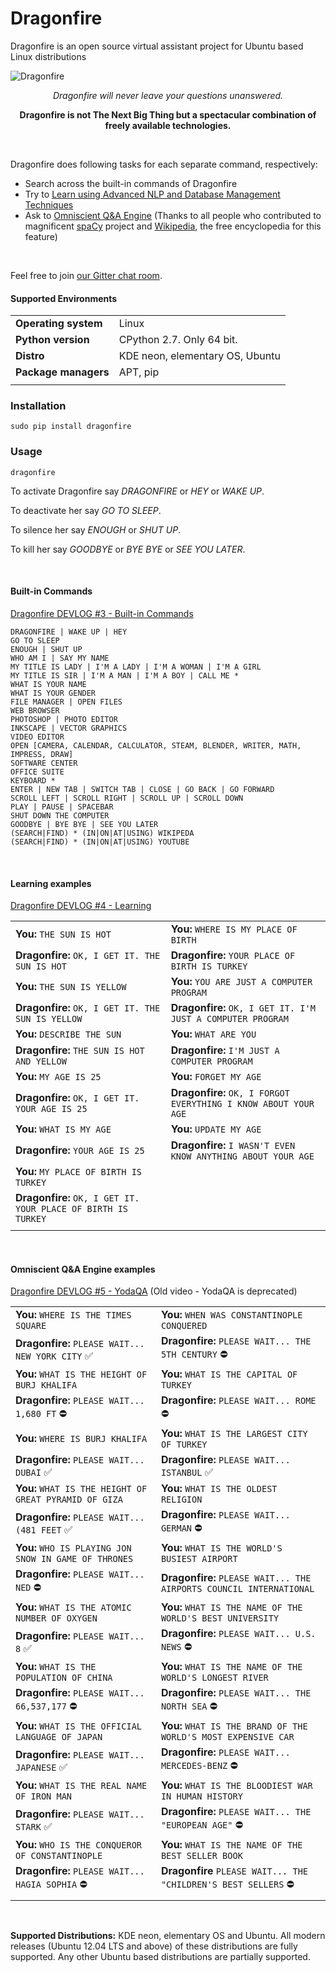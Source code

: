 # Dragonfire

Dragonfire is an open source virtual assistant project for Ubuntu based Linux distributions

![Dragonfire](https://raw.githubusercontent.com/mertyildiran/Dragonfire/master/docs/img/dragonfire.gif)

<p align="center"><i>Dragonfire will never leave your questions unanswered.</i></p>

<p align="center"><b>Dragonfire is not The Next Big Thing but a spectacular combination of freely available technologies.</b></p>

<br>

Dragonfire does following tasks for each separate command, respectively:

 - Search across the built-in commands of Dragonfire
 - Try to [Learn using Advanced NLP and Database Management Techniques](https://github.com/DragonComputer/Dragonfire/blob/master/dragonfire/learn.py)
 - Ask to [Omniscient Q&A Engine](https://github.com/DragonComputer/Dragonfire/blob/master/dragonfire/omniscient.py) (Thanks to all people who contributed to magnificent [spaCy](https://github.com/explosion/spaCy) project and [Wikipedia](https://en.wikipedia.org/), the free encyclopedia for this feature)

<br>

Feel free to join [our Gitter chat room](https://gitter.im/DragonComputer/Lobby).

#### Supported Environments

|                      |                                   |
|----------------------|-----------------------------------|
| **Operating system** | Linux                             |
| **Python version**   | CPython 2.7. Only 64 bit.         |
| **Distro**           | KDE neon, elementary OS, Ubuntu   |
| **Package managers** | APT, pip                          |
|                      |                                   |

### Installation

```Shell
sudo pip install dragonfire
```

### Usage

```Shell
dragonfire
```

To activate Dragonfire say *DRAGONFIRE* or *HEY* or *WAKE UP*.

To deactivate her say *GO TO SLEEP*.

To silence her say *ENOUGH* or *SHUT UP*.

To kill her say *GOODBYE* or *BYE BYE* or *SEE YOU LATER*.

<br>

#### Built-in Commands

[Dragonfire DEVLOG #3 - Built-in Commands](https://youtu.be/krHUzY2DylI)

```
DRAGONFIRE | WAKE UP | HEY
GO TO SLEEP
ENOUGH | SHUT UP
WHO AM I | SAY MY NAME
MY TITLE IS LADY | I'M A LADY | I'M A WOMAN | I'M A GIRL
MY TITLE IS SIR | I'M A MAN | I'M A BOY | CALL ME *
WHAT IS YOUR NAME
WHAT IS YOUR GENDER
FILE MANAGER | OPEN FILES
WEB BROWSER
PHOTOSHOP | PHOTO EDITOR
INKSCAPE | VECTOR GRAPHICS
VIDEO EDITOR
OPEN [CAMERA, CALENDAR, CALCULATOR, STEAM, BLENDER, WRITER, MATH, IMPRESS, DRAW]
SOFTWARE CENTER
OFFICE SUITE
KEYBOARD *
ENTER | NEW TAB | SWITCH TAB | CLOSE | GO BACK | GO FORWARD
SCROLL LEFT | SCROLL RIGHT | SCROLL UP | SCROLL DOWN
PLAY | PAUSE | SPACEBAR
SHUT DOWN THE COMPUTER
GOODBYE | BYE BYE | SEE YOU LATER
(SEARCH|FIND) * (IN|ON|AT|USING) WIKIPEDA
(SEARCH|FIND) * (IN|ON|AT|USING) YOUTUBE
```

<br>

#### Learning examples

[Dragonfire DEVLOG #4 - Learning](https://youtu.be/ujmRtqf2nxQ)

|                                                               |                                                                  |
|---------------------------------------------------------------|------------------------------------------------------------------|
| **You:** `THE SUN IS HOT`                                     | **You:** `WHERE IS MY PLACE OF BIRTH`                            |
| **Dragonfire:** `OK, I GET IT. THE SUN IS HOT`                | **Dragonfire:** `YOUR PLACE OF BIRTH IS TURKEY`                  |
| **You:** `THE SUN IS YELLOW`                                  | **You:** `YOU ARE JUST A COMPUTER PROGRAM`                       |
| **Dragonfire:** `OK, I GET IT. THE SUN IS YELLOW`             | **Dragonfire:** `OK, I GET IT. I'M JUST A COMPUTER PROGRAM`      |
| **You:** `DESCRIBE THE SUN`                                   | **You:** `WHAT ARE YOU`                                          |
| **Dragonfire:** `THE SUN IS HOT AND YELLOW`                   | **Dragonfire:** `I'M JUST A COMPUTER PROGRAM`                    |
| **You:** `MY AGE IS 25`                                       | **You:** `FORGET MY AGE`                                         |
| **Dragonfire:** `OK, I GET IT. YOUR AGE IS 25`                | **Dragonfire:** `OK, I FORGOT EVERYTHING I KNOW ABOUT YOUR AGE`  |
| **You:** `WHAT IS MY AGE`                                     | **You:** `UPDATE MY AGE`                                         |
| **Dragonfire:** `YOUR AGE IS 25`                              | **Dragonfire:** `I WASN'T EVEN KNOW ANYTHING ABOUT YOUR AGE`     |
| **You:** `MY PLACE OF BIRTH IS TURKEY`                        |                                                                  |
| **Dragonfire:** `OK, I GET IT. YOUR PLACE OF BIRTH IS TURKEY` |                                                                  |
|                                                               |                                                                  |

<br>

#### Omniscient Q&A Engine examples

[Dragonfire DEVLOG #5 - YodaQA](https://youtu.be/FafUcxC0puM) (Old video - YodaQA is deprecated)

|                                                                   |                                                                         |
|-------------------------------------------------------------------|-------------------------------------------------------------------------|
| **You:** `WHERE IS THE TIMES SQUARE`                              | **You:** `WHEN WAS CONSTANTINOPLE CONQUERED`                            |
| **Dragonfire:** `PLEASE WAIT... NEW YORK CITY` :white_check_mark: | **Dragonfire:** `PLEASE WAIT... THE 5TH CENTURY` :no_entry:             |
| **You:** `WHAT IS THE HEIGHT OF BURJ KHALIFA`                     | **You:** `WHAT IS THE CAPITAL OF TURKEY`                                |
| **Dragonfire:** `PLEASE WAIT... 1,680 FT` :no_entry:              | **Dragonfire:** `PLEASE WAIT... ROME` :no_entry:                        |
| **You:** `WHERE IS BURJ KHALIFA`                                  | **You:** `WHAT IS THE LARGEST CITY OF TURKEY`                           |
| **Dragonfire:** `PLEASE WAIT... DUBAI` :white_check_mark:         | **Dragonfire:** `PLEASE WAIT... ISTANBUL` :white_check_mark:            |
| **You:** `WHAT IS THE HEIGHT OF GREAT PYRAMID OF GIZA`            | **You:** `WHAT IS THE OLDEST RELIGION`                                  |
| **Dragonfire:** `PLEASE WAIT... (481 FEET` :white_check_mark:     | **Dragonfire:** `PLEASE WAIT... GERMAN` :no_entry:                      |
| **You:** `WHO IS PLAYING JON SNOW IN GAME OF THRONES`             | **You:** `WHAT IS THE WORLD'S BUSIEST AIRPORT`                          |
| **Dragonfire:** `PLEASE WAIT... NED` :no_entry:                   | **Dragonfire:** `PLEASE WAIT... THE AIRPORTS COUNCIL INTERNATIONAL`     |
| **You:** `WHAT IS THE ATOMIC NUMBER OF OXYGEN`                    | **You:** `WHAT IS THE NAME OF THE WORLD'S BEST UNIVERSITY`              |
| **Dragonfire:** `PLEASE WAIT... 8` :white_check_mark:             | **Dragonfire:** `PLEASE WAIT... U.S. NEWS` :no_entry:                   |
| **You:** `WHAT IS THE POPULATION OF CHINA`                        | **You:** `WHAT IS THE NAME OF THE WORLD'S LONGEST RIVER`                |
| **Dragonfire:** `PLEASE WAIT... 66,537,177` :no_entry:            | **Dragonfire:** `PLEASE WAIT... THE NORTH SEA` :no_entry:               |
| **You:** `WHAT IS THE OFFICIAL LANGUAGE OF JAPAN`                 | **You:** `WHAT IS THE BRAND OF THE WORLD'S MOST EXPENSIVE CAR`          |
| **Dragonfire:** `PLEASE WAIT... JAPANESE` :white_check_mark:      | **Dragonfire:** `PLEASE WAIT... MERCEDES-BENZ` :no_entry:               |
| **You:** `WHAT IS THE REAL NAME OF IRON MAN`                      | **You:** `WHAT IS THE BLOODIEST WAR IN HUMAN HISTORY`                   |
| **Dragonfire:** `PLEASE WAIT... STARK` :white_check_mark:         | **Dragonfire:** `PLEASE WAIT... THE "EUROPEAN AGE"` :no_entry:          |
| **You:** `WHO IS THE CONQUEROR OF CONSTANTINOPLE`                 | **You:** `WHAT IS THE NAME OF THE BEST SELLER BOOK`                     |
| **Dragonfire:** `PLEASE WAIT... HAGIA SOPHIA` :no_entry:          | **Dragonfire** `PLEASE WAIT... THE "CHILDREN'S BEST SELLERS` :no_entry: |
|                                                                   |                                                                         |

<br>

**Supported Distributions:** KDE neon, elementary OS and Ubuntu. All modern releases (Ubuntu 12.04 LTS and above) of these distributions are fully supported. Any other Ubuntu based distributions are partially supported.
